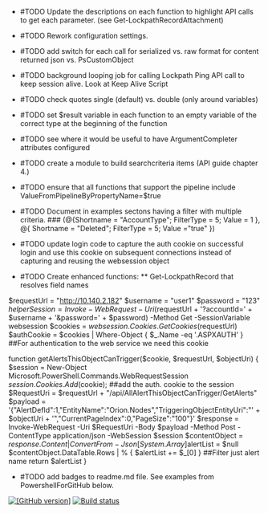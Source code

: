 ﻿* #TODO Update the descriptions on each function to highlight API calls to get each parameter. (see Get-LockpathRecordAttachment)
* #TODO Rework configuration settings.
* #TODO add switch for each call for serialized vs. raw format for content returned json vs. PsCustomObject
* #TODO background looping job for calling Lockpath Ping API call to keep session alive. Look at Keep Alive Script
* #TODO check quotes single (default) vs. double (only around variables)
* #TODO set $result variable in each function to an empty variable of the correct type at the beginning of the function
* #TODO see where it would be useful to have ArgumentCompleter attributes configured
* #TODO create a module to build searchcriteria items (API guide chapter 4.)
* #TODO ensure that all functions that support the pipeline include ValueFromPipelineByPropertyName=$true
* #TODO Document in examples sectons having a filter with multiple criteria. ### (@{Shortname = "AccountType";
FilterType = 5; Value = 1 }, @{ Shortname = "Deleted"; FilterType = 5; Value ="true" })

* #TODO update login code to capture the auth cookie on successful login and use this cookie on subsequent
  connections instead of capturing and reusing the websession object

* #TODO Create enhanced functions:
** Get-LockpathRecord that resolves field names



$requestUrl = "http://10.140.2.182"
$username = "user1"
$password = "123"
$helperSession = Invoke-WebRequest -Uri ($requestUrl + '?accountId=' + $username + '&password=' + $password) -Method Get -SessionVariable websession
$cookies = $websession.Cookies.GetCookies($requestUrl)
$authCookie = $cookies | Where-Object { $_.Name -eq '.ASPXAUTH' } ##For authentication to the web service we need this cookie

function getAlertsThisObjectCanTrigger($cookie, $requestUrl, $objectUri)
{
    $session = New-Object Microsoft.PowerShell.Commands.WebRequestSession
    $session.Cookies.Add($cookie); ##add the auth. cookie to the session
    $RequestUri = $requestUrl + "/api/AllAlertThisObjectCanTrigger/GetAlerts"
    $payload = '{"AlertDefId":1,"EntityName":"Orion.Nodes","TriggeringObjectEntityUri":"' + $objectUri + '","CurrentPageIndex":0,"PageSize":"100"}'
    $response = Invoke-WebRequest -Uri $RequestUri -Body $payload -Method Post -ContentType application/json -WebSession $session
    $contentObject = $response.Content | ConvertFrom-Json
    [System.Array]$alertList = $null
    $contentObject.DataTable.Rows | % { $alertList += $_[0] } ##Filter just alert name
    return $alertList
}

* #TODO add badges to readme.md file.  See examples from PowershellForGitHub below.

[![[GitHub version]](https://badge.fury.io/gh/microsoft%2FPowerShellForGitHub.svg)](https://badge.fury.io/gh/microsoft%2FPowerShellForGitHub)
[![Build
status](https://dev.azure.com/ms/PowerShellForGitHub/_apis/build/status/PowerShellForGitHub-CI?branchName=master)](https://dev.azure.com/ms/PowerShellForGitHub/_build/latest?definitionId=109&branchName=master)
